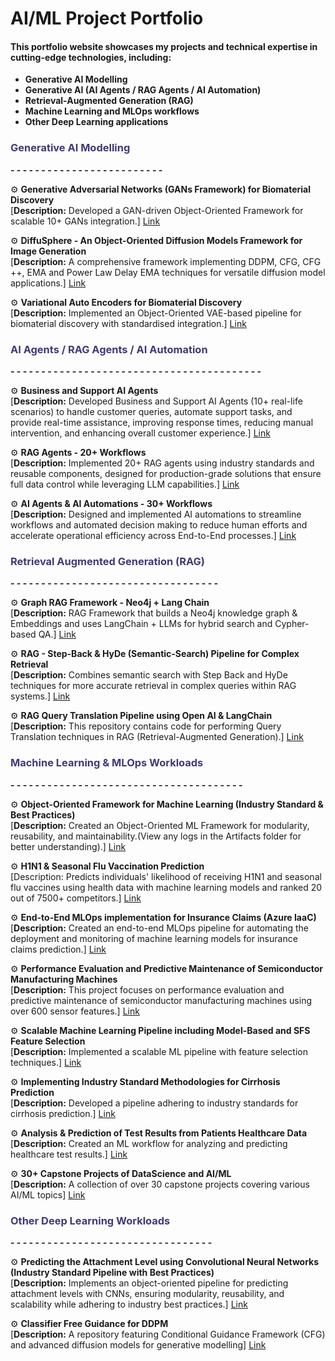 # AI/ML Project Portfolio

#### This portfolio website showcases my projects and technical expertise in cutting-edge technologies, including:
- **Generative AI Modelling**
- **Generative AI (AI Agents / RAG Agents / AI Automation)**
- **Retrieval-Augmented Generation (RAG)**
- **Machine Learning and MLOps workflows**
- **Other Deep Learning applications**

###  <span style="color:#433878">Generative AI Modelling </span>
**- - - - - - - - - - - - - - - - - - - - - - - - -**

⚙︎ **Generative Adversarial Networks (GANs Framework) for Biomaterial Discovery**
<br>
[**Description:** Developed a GAN-driven Object-Oriented Framework for scalable 10+ GANs integration.]
[Link](https://github.com/CodeByKarthik/Generative-Adversarial-Networks-Framework)

⚙︎ **DiffuSphere - An Object-Oriented Diffusion Models Framework for Image Generation**
<br>
[**Description:** A comprehensive framework implementing DDPM, CFG, CFG ++, EMA and Power Law Delay EMA techniques for versatile diffusion model applications.]
[Link](https://github.com/CodeByKarthik/DiffuSphere-Object-Oriented-Framework-)

⚙︎ **Variational Auto Encoders for Biomaterial Discovery**
<br>
[**Description:** Implemented an Object-Oriented VAE-based pipeline for biomaterial discovery with standardised integration.]
[Link](https://github.com/CodeByKarthik/Variational-AutoEncoders-for-Biomaterial-Discovery)





###  <span style="color:#433878"> AI Agents / RAG Agents / AI Automation </span>
**- - - - - - - - - - - - - - - - - - - - - - - - - - - - - - - - - - - - - - - - -**

⚙︎ **Business and Support AI Agents**
<br>
[**Description:** Developed Business and Support AI Agents (10+ real-life scenarios) to handle customer queries, automate support tasks, and provide real-time assistance, improving response times, reducing manual intervention, and enhancing overall customer experience.]
[Link](https://github.com/CodeByKarthik/Business-Support-AI-Agents)

⚙︎ **RAG Agents - 20+ Workflows**
<br>
[**Description:** Implemented 20+ RAG agents using industry standards and reusable components, designed for production-grade solutions that ensure full data control while leveraging LLM capabilities.]
[Link](https://github.com/CodeByKarthik/RAG-Agents)

⚙︎ **AI Agents & AI Automations - 30+ Workflows**
<br>
[**Description:** Designed and implemented AI automations to streamline workflows and automated decision making to reduce human efforts and accelerate operational efficiency across End-to-End processes.]
[Link](https://github.com/CodeByKarthik/AI-Agents-AI-Automations)




###  <span style="color:#433878">Retrieval Augmented Generation (RAG)</span>
**- - - - - - - - - - - - - - - - - - - - - - - - - - - - - - - - - -**

⚙︎ **Graph RAG Framework - Neo4j + Lang Chain**
<br>
[**Description:** RAG Framework that builds a Neo4j knowledge graph & Embeddings and uses LangChain + LLMs for hybrid search and Cypher-based QA.]
[Link](https://github.com/CodeByKarthik/Graph-RAG-Framework)

⚙︎ **RAG - Step-Back & HyDe (Semantic-Search) Pipeline for Complex Retrieval**
<br>
[**Description:** Combines semantic search with Step Back and HyDe techniques for more accurate retrieval in complex queries within RAG systems.]
[Link](https://github.com/CodeByKarthik/RAG-Step-Back-and-HyDe-Semantic-Search)

⚙︎ **RAG Query Translation Pipeline using Open AI & LangChain**
<br>
[**Description:** This repository contains code for performing Query Translation techniques in RAG (Retrieval-Augmented Generation).]
[Link](https://github.com/CodeByKarthik/RAG-Query-Translation--Semantic-Search)





###  <span style="color:#433878">Machine Learning & MLOps Workloads</span>
**- - - - - - - - - - - - - - - - - - - - - - - - - - - - - - - - - - - - - -**

⚙︎ **Object-Oriented Framework for Machine Learning (Industry Standard & Best Practices)**
<br>
[**Description:** Created an Object-Oriented ML Framework for modularity, reusability, and maintainability.(View any logs in the Artifacts folder for better understanding).]
[Link](https://github.com/CodeByKarthik/Object-Oriented-Framework-for-Machine-Learning)

⚙︎ **H1N1 & Seasonal Flu Vaccination Prediction**
<br>
[Description: Predicts individuals' likelihood of receiving H1N1 and seasonal flu vaccines using health data with machine learning models and ranked 20 out of 7500+ competitors.] 
[Link](https://github.com/CodeByKarthik/Predicting-H1N1-and-Seasonal-Flu-Uptake)

⚙︎ **End-to-End MLOps implementation for Insurance Claims (Azure IaaC)**
<br>
[**Description:** Created an end-to-end MLOps pipeline for automating the deployment and monitoring of machine learning models for insurance claims prediction.]
[Link](https://github.com/CodeByKarthik/End-to-End-MLOps-Training-for-Insurance-Claims)

⚙︎ **Performance Evaluation and Predictive Maintenance of Semiconductor Manufacturing Machines**
<br>
[**Description:** This project focuses on performance evaluation and predictive maintenance of semiconductor manufacturing machines using over 600 sensor features.]
[Link](https://github.com/CodeByKarthik/Performance-Evaluation-and-Predictive-Maintenance-of-Semiconductor-Manufacturing-Machines)

⚙︎ **Scalable Machine Learning Pipeline including Model-Based and SFS Feature Selection**
<br>
[**Description:** Implemented a scalable ML pipeline with feature selection techniques.]
[Link](https://github.com/CodeByKarthik/Scalable-Model-Based-and-SFS-Feature-Selection)

⚙︎ **Implementing Industry Standard Methodologies for Cirrhosis Prediction**
<br>
[**Description:** Developed a pipeline adhering to industry standards for cirrhosis prediction.]
[Link](https://github.com/CodeByKarthik/Industry-Standard-ML-for-Cirrhosis-Prediction)

⚙︎ **Analysis & Prediction of Test Results from Patients Healthcare Data**
<br>
[**Description:** Created an ML workflow for analyzing and predicting healthcare test results.]
[Link](https://github.com/CodeByKarthik/Analysis-and-Prediction-of-Test-Results-from-Patients-Heathcare-Data)

⚙︎ **30+ Capstone Projects of DataScience and AI/ML**
<br>
[**Description:** A collection of over 30 capstone projects covering various AI/ML topics]
[Link](https://github.com/CodeByKarthik/Capstone-projects-of-Data-Science-and-AI-ML)





### <span style="color:#433878">Other Deep Learning Workloads </span> 
**- - - - - - - - - - - - - - - - - - - - - - - - - - - - - - - - -**

⚙︎ **Predicting the Attachment Level using Convolutional Neural Networks (Industry Standard Pipeline with Best Practices)**
<br>
[**Description:** Implements an object-oriented pipeline for predicting attachment levels with CNNs, ensuring modularity, reusability, and scalability while adhering to industry best practices.]
[Link](https://github.com/CodeByKarthik/CNN-for-Predicting-Attachment-Level-of-Bacteria)

⚙︎ **Classifier Free Guidance for DDPM**
<br>
[**Description:** A repository featuring Conditional Guidance Framework (CFG) and advanced diffusion models for generative modelling]
[Link](https://github.com/CodeByKarthik/Classifier-Free-Guidance-Diffusion-Models)








